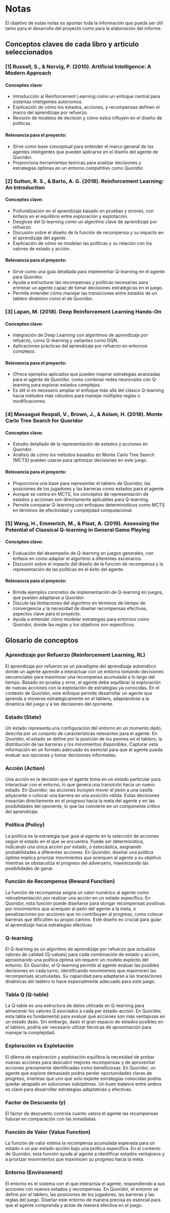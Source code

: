 # Notas
El objetivo de estas notas es apuntar toda la información que pueda ser útil tanto para el desarrollo del proyecto como para la elaboración del informe.

## Conceptos claves de cada libro y articulo seleccionados

### [1] Russell, S., & Norvig, P. (2010). Artificial Intelligence: A Modern Approach

#### Conceptos clave:
* Introducción al Reinforcement Learning como un enfoque central para sistemas inteligentes autónomos.
* Explicación de cómo los estados, acciones, y recompensas definen el marco del aprendizaje por refuerzo.
* Revisión de modelos de decisión y cómo estos influyen en el diseño de políticas.

#### Relevancia para el proyecto:
* Sirve como base conceptual para entender el marco general de los agentes inteligentes que pueden aplicarse en el diseño del agente de Quoridor.
* Proporciona herramientas teóricas para analizar decisiones y estrategias óptimas en un entorno competitivo como Quoridor.

### [2] Sutton, R. S., & Barto, A. G. (2018). Reinforcement Learning: An Introduction

#### Conceptos clave:
* Profundización en el aprendizaje basado en pruebas y errores, con énfasis en el equilibrio entre exploración y explotación.
* Desglose del Q-learning como un algoritmo clave de aprendizaje por refuerzo.
* Discusión sobre el diseño de la función de recompensa y su impacto en el aprendizaje del agente.
* Explicación de cómo se modelan las políticas y su relación con los valores de estado y acción.

#### Relevancia para el proyecto:
* Sirve como una guía detallada para implementar Q-learning en el agente para Quoridor.
* Ayuda a estructurar las recompensas y políticas necesarias para entrenar un agente capaz de tomar decisiones estratégicas en el juego.
* Permite entender cómo manejar las transiciones entre estados de un tablero dinámico como el de Quoridor.

### [3] Lapan, M. (2018). Deep Reinforcement Learning Hands-On

#### Conceptos clave:

* Integración de Deep Learning con algoritmos de aprendizaje por refuerzo, como Q-learning y variantes como DQN.
* Aplicaciones prácticas del aprendizaje por refuerzo en entornos complejos.


#### Relevancia para el proyecto:
* Ofrece ejemplos aplicados que pueden inspirar estrategias avanzadas para el agente de Quoridor, como combinar redes neuronales con Q-learning para explorar estados complejos.
* Es útil si es necesario ampliar el enfoque más allá del clásico Q-learning hacia métodos más robustos para manejar múltiples reglas o modificaciones.

### [4] Massagué Respall, V., Brown, J., & Aslam, H. (2018). Monte Carlo Tree Search for Quoridor

#### Conceptos clave:
* Estudio detallado de la representación de estados y acciones en Quoridor.
* Análisis de cómo los métodos basados en Monte Carlo Tree Search (MCTS) pueden usarse para optimizar decisiones en este juego.

#### Relevancia para el proyecto:
* Proporciona una base para representar el tablero de Quoridor, las posiciones de los jugadores y las barreras como estados para el agente.
* Aunque se centra en MCTS, los conceptos de representación de estados y acciones son directamente aplicables para Q-learning.
* Permite comparar Q-learning con enfoques determinísticos como MCTS en términos de efectividad y complejidad computacional.

### [5] Wang, H., Emmerich, M., & Plaat, A. (2019). Assessing the Potential of Classical Q-learning in General Game Playing

#### Conceptos clave:
* Evaluación del desempeño de Q-learning en juegos generales, con énfasis en cómo adaptar el algoritmo a diferentes escenarios.
* Discusión sobre el impacto del diseño de la función de recompensa y la representación de las políticas en el éxito del agente.

#### Relevancia para el proyecto:
* Brinda ejemplos concretos de implementación de Q-learning en juegos, que pueden adaptarse a Quoridor.
* Discute las limitaciones del algoritmo en términos de tiempo de convergencia y la necesidad de diseñar recompensas efectivas, aspectos clave para el proyecto.
* Ayuda a entender cómo modelar estrategias para entornos como Quoridor, donde las reglas y los objetivos son específicos.

## Glosario de conceptos

### Aprendizaje por Refuerzo (Reinforcement Learning, RL)
El aprendizaje por refuerzo es un paradigma del aprendizaje automático donde un agente aprende a interactuar con un entorno tomando decisiones secuenciales para maximizar una recompensa acumulada a lo largo del tiempo. Basado en prueba y error, el agente debe equilibrar la exploración de nuevas acciones con la explotación de estrategias ya conocidas. En el contexto de Quoridor, este enfoque permite desarrollar un agente que aprenda a moverse estratégicamente en el tablero, adaptándose a la dinámica del juego y a las decisiones del oponente.

### Estado (State)
Un estado representa una configuración del entorno en un momento dado, descrita por un conjunto de características relevantes para el agente. En Quoridor, el estado se define por la posición de los peones en el tablero, la distribución de las barreras y los movimientos disponibles. Capturar esta información en un formato adecuado es esencial para que el agente pueda evaluar sus opciones y tomar decisiones informadas.

### Acción (Action)
Una acción es la decisión que el agente toma en un estado particular para interactuar con el entorno, lo que genera una transición hacia un nuevo estado. En Quoridor, las acciones incluyen mover el peón a una casilla adyacente o colocar una barrera en una posición válida. Estas decisiones impactan directamente en el progreso hacia la meta del agente y en las posibilidades del oponente, lo que las convierte en un componente crítico del aprendizaje.

### Política (Policy)
La política es la estrategia que guía al agente en la selección de acciones según el estado en el que se encuentra. Puede ser determinística, indicando una única acción por estado, o estocástica, asignando probabilidades a diferentes acciones. En Quoridor, diseñar una política óptima implica priorizar movimientos que acerquen al agente a su objetivo mientras se obstaculiza el progreso del adversario, maximizando las posibilidades de ganar.

### Función de Recompensa (Reward Function)
La función de recompensa asigna un valor numérico al agente como retroalimentación por realizar una acción en un estado específico. En Quoridor, esta función puede diseñarse para otorgar recompensas positivas por movimientos que acerquen al peón del agente a la meta, o penalizaciones por acciones que no contribuyan al progreso, como colocar barreras que dificulten su propio camino. Este diseño es crucial para guiar el aprendizaje hacia estrategias efectivas.

### Q-learning
El Q-learning es un algoritmo de aprendizaje por refuerzo que actualiza valores de calidad (Q-values) para cada combinación de estado y acción, aproximando una política óptima sin requerir un modelo explícito del entorno. En Quoridor, el Q-learning permite al agente evaluar las posibles decisiones en cada turno, identificando movimientos que maximicen las recompensas acumuladas. Su capacidad para adaptarse a las transiciones dinámicas del tablero lo hace especialmente adecuado para este juego.

### Tabla Q (Q-table)
La Q-table es una estructura de datos utilizada en Q-learning para almacenar los valores Q asociados a cada par estado-acción. En Quoridor, esta tabla es fundamental para evaluar qué acciones son más ventajosas en un estado dado. Sin embargo, dado el gran espacio de estados posibles en el tablero, podría ser necesario utilizar técnicas de aproximación para manejar la complejidad.

### Exploración vs Explotación
El dilema de exploración y explotación equilibra la necesidad de probar nuevas acciones para descubrir mejores recompensas y de aprovechar acciones previamente identificadas como beneficiosas. En Quoridor, un agente que explore demasiado podría perder oportunidades claras de progreso, mientras que uno que solo explote estrategias conocidas podría quedar atrapado en soluciones subóptimas. Un buen balance entre ambos es clave para desarrollar estrategias adaptativas y efectivas.

### Factor de Descuento (𝛾)
El factor de descuento controla cuánto valora el agente las recompensas futuras en comparación con las inmediatas.

### Función de Valor (Value Function)
La función de valor estima la recompensa acumulada esperada para un estado o un par estado-acción bajo una política específica. En el contexto de Quoridor, esta función ayuda al agente a identificar estados ventajosos y a priorizar movimientos que maximicen su progreso hacia la meta.

### Entorno (Environment)
El entorno es el sistema con el que interactúa el agente, respondiendo a sus acciones con nuevos estados y recompensas. En Quoridor, el entorno se define por el tablero, las posiciones de los jugadores, las barreras y las reglas del juego. Diseñar este entorno de manera precisa es esencial para que el agente comprenda y actúe de manera efectiva en el juego.